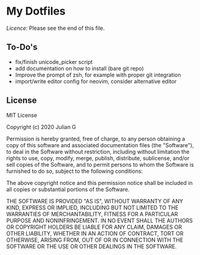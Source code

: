 # My Dotfiles

*Licence:* Please see the end of this file.

## To-Do's

- fix/finish unicode_picker script
- add documentation on how to install (bare git repo)
- Improve the prompt of zsh, for example with proper git integration
- import/write editor config for neovim, consider alternative editor


## License

MIT License

Copyright (c) 2020 Julian G

Permission is hereby granted, free of charge, to any person obtaining a copy
of this software and associated documentation files (the "Software"), to deal
in the Software without restriction, including without limitation the rights
to use, copy, modify, merge, publish, distribute, sublicense, and/or sell
copies of the Software, and to permit persons to whom the Software is
furnished to do so, subject to the following conditions:

The above copyright notice and this permission notice shall be included in all
copies or substantial portions of the Software.

THE SOFTWARE IS PROVIDED "AS IS", WITHOUT WARRANTY OF ANY KIND, EXPRESS OR
IMPLIED, INCLUDING BUT NOT LIMITED TO THE WARRANTIES OF MERCHANTABILITY,
FITNESS FOR A PARTICULAR PURPOSE AND NONINFRINGEMENT. IN NO EVENT SHALL THE
AUTHORS OR COPYRIGHT HOLDERS BE LIABLE FOR ANY CLAIM, DAMAGES OR OTHER
LIABILITY, WHETHER IN AN ACTION OF CONTRACT, TORT OR OTHERWISE, ARISING FROM,
OUT OF OR IN CONNECTION WITH THE SOFTWARE OR THE USE OR OTHER DEALINGS IN THE
SOFTWARE.
